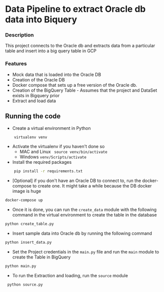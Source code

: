 # Data Pipeline to extract Oracle db data into Biquery

### Description
This project connects to the Oracle db and extracts data from a particular table and insert into a big query table in GCP

### Features
* Mock data that is loaded into the Oracle DB
* Creation of the Oracle DB 
* Docker compose that sets up a free version of the Oracle db. 
* Creation of the BigQuery Table - Assumes that the project and DataSet exists in Bigquery prior
* Extract and load data 

## Running the code
* Create a virtual environment in Python 
```sh
    virtualenv venv
```
* Activate the virtualenv if you haven't done so
    * MAC and Linux
``` source venv/bin/activate```
    * Windows ```venv/Scripts/activate```
* Install the required packages 
```sh
    pip install -r requirements.txt
```
* [Optional] if you don't have an Oracle DB to connect to, run the docker-compose to create one. It might take a while because the DB docker image is huge
```sh
docker-compose up
```
* Once it is done, you can run the `create_data` module with the following command in the virtual environment to create the table in the database
```sh 
python create_table.py
```
* Insert sample data into Oracle db by running the following command
```sh
python insert_data.py
```
* Set the Project credentials in the `main.py` file and run the `main` module to create the Table in BigQuery
```sh 
python main.py
```
* To run the Extraction and loading, run the `source` module
```sh
 python source.py
```


